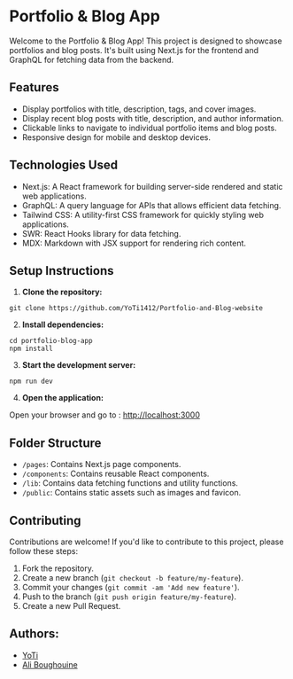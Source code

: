 # Portfolio & Blog App

Welcome to the Portfolio & Blog App! This project is designed to showcase portfolios and blog posts. It's built using Next.js for the frontend and GraphQL for fetching data from the backend.

## Features

- Display portfolios with title, description, tags, and cover images.
- Display recent blog posts with title, description, and author information.
- Clickable links to navigate to individual portfolio items and blog posts.
- Responsive design for mobile and desktop devices.

## Technologies Used

- Next.js: A React framework for building server-side rendered and static web applications.
- GraphQL: A query language for APIs that allows efficient data fetching.
- Tailwind CSS: A utility-first CSS framework for quickly styling web applications.
- SWR: React Hooks library for data fetching.
- MDX: Markdown with JSX support for rendering rich content.

## Setup Instructions

1. **Clone the repository:**

```
git clone https://github.com/YoTi1412/Portfolio-and-Blog-website
```

2. **Install dependencies:**

```
cd portfolio-blog-app
npm install
```

3. **Start the development server:**

```
npm run dev
```

4. **Open the application:**

Open your browser and go to : [http://localhost:3000](http://localhost:3000)

## Folder Structure

- `/pages`: Contains Next.js page components.
- `/components`: Contains reusable React components.
- `/lib`: Contains data fetching functions and utility functions.
- `/public`: Contains static assets such as images and favicon.

## Contributing

Contributions are welcome! If you'd like to contribute to this project, please follow these steps:

1. Fork the repository.
2. Create a new branch (`git checkout -b feature/my-feature`).
3. Commit your changes (`git commit -am 'Add new feature'`).
4. Push to the branch (`git push origin feature/my-feature`).
5. Create a new Pull Request.

## Authors:
-   [YoTi](https://github.com/YoTi1412)
-	[Ali Boughouine](https://github.com/Alistair000x)

